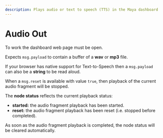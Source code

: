 ```yaml
---
description: Plays audio or text to speech (TTS) in the Maya dashboard.
---
```


# Audio Out

To work the dashboard web page must be open.

Expects `msg.payload` to contain a buffer of a **wav** or **mp3** file.

If your browser has native support for Text-to-Speech then a `msg.payload` can also be a **string** to be read aloud.

When a `msg.reset` is available with value `true`, then playback of the current audio fragment will be stopped.

The **node status** reflects the current playback status:

* **started:** the audio fragment playback has been started.
* **reset:** the audio fragment playback has been reset (i.e. stopped before completed).

As soon as the audio fragment playback is completed, the node status will be cleared automatically.
